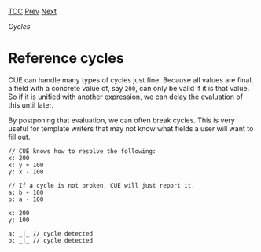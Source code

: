 [TOC](Readme.md) [Prev](coalesce.md) [Next](cycleref.md)

_Cycles_

# Reference cycles

CUE can handle many types of cycles just fine.
Because all values are final, a field with a concrete value of, say `200`,
can only be valid if it is that value.
So if it is unified with another expression, we can delay the evaluation of
this until later.

By postponing that evaluation, we can often break cycles.
This is very useful for template writers that may not know what fields
a user will want to fill out.


<!-- CUE editor -->
```
// CUE knows how to resolve the following:
x: 200
x: y + 100
y: x - 100

// If a cycle is not broken, CUE will just report it.
a: b + 100
b: a - 100
```

<!-- result -->
```
x: 200
y: 100

a: _|_ // cycle detected
b: _|_ // cycle detected
```
